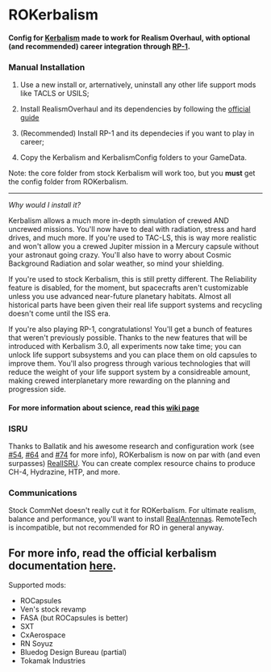# ROKerbalism

#### Config for [Kerbalism](https://github.com/Kerbalism/Kerbalism) made to work for Realism Overhaul, with optional (and recommended) career integration through [RP-1](https://github.com/KSP-RO/RP-0).

### Manual Installation

1. Use a new install or, arternatively, uninstall any other life support mods like TACLS or USILS;

1. Install RealismOverhaul and its dependencies by following the [official guide](https://github.com/KSP-RO/RP-0/wiki/Installation)

1. (Recommended) Install RP-1 and its dependecies if you want to play in career;

1. Copy the Kerbalism and KerbalismConfig folders to your GameData.

Note: the core folder from stock Kerbalism will work too, but you **must** get the config folder from ROKerbalism.

----

*Why would I install it?*

Kerbalism allows a much more in-depth simulation of crewed AND uncrewed missions. You'll now have to deal with radiation, stress and hard drives, and much more.
If you're used to TAC-LS, this is way more realistic and won't allow you a crewed Jupiter mission in a Mercury capsule without your astronaut going crazy. You'll also have to worry about Cosmic Background Radiation and solar weather, so mind your shielding.

If you're used to stock Kerbalism, this is still pretty different. The Reliability feature is disabled, for the moment, but spacecrafts aren't customizable unless you use advanced near-future planetary habitats. Almost all historical parts have been given their real life support systems and recycling doesn't come until the ISS era.

If you're also playing RP-1, congratulations! You'll get a bunch of features that weren't previously possible. Thanks to the new features that will be introduced with Kerbalism 3.0, all experiments now take time; you can unlock life support subsystems and you can place them on old capsules to improve them. You'll also progress through various technologies that will reduce the weight of your life support system by a considreable amount, making crewed interplanetary more rewarding on the planning and progression side. 
#### For more information about science, read this [wiki page](https://github.com/Standecco/ROKerbalism/wiki/Science)

### ISRU
Thanks to Ballatik and his awesome research and configuration work (see [#54](https://github.com/Standecco/ROKerbalism/pull/54), [#64](https://github.com/Standecco/ROKerbalism/pull/64) and [#74](https://github.com/Standecco/ROKerbalism/pull/74) for more info), ROKerbalism is now on par with (and even surpasses) [RealISRU](https://github.com/KSP-RO/RealISRU). You can create complex resource chains to produce CH-4, Hydrazine, HTP, and more. 

### Communications
Stock CommNet doesn't really cut it for ROKerbalism. For ultimate realism, balance and performance, you'll want to install [RealAntennas](https://github.com/DRVeyl/RealAntennas). RemoteTech is incompatible, but not recommended for RO in general anyway.

For more info, read the official kerbalism documentation [here](https://github.com/Kerbalism/Kerbalism/wiki).
----

Supported mods:

- ROCapsules
- Ven's stock revamp
- FASA (but ROCapsules is better)
- SXT
- CxAerospace
- RN Soyuz
- Bluedog Design Bureau (partial)
- Tokamak Industries
